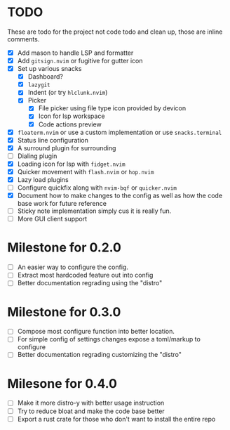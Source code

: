 # TODO

These are todo for the project not code todo and clean up, those are inline comments.

-   [x] Add mason to handle LSP and formatter
-   [x] Add `gitsign.nvim` or fugitive for gutter icon
-   [x] Set up various snacks
    -   [x] Dashboard?
    -   [x] `lazygit`
    -   [x] Indent (or try `hlclunk.nvim`)
    -   [x] Picker
        -   [x] File picker using file type icon provided by devicon
        -   [x] Icon for lsp workspace
        -   [x] Code actions preview
-   [x] `floaterm.nvim` or use a custom implementation or use `snacks.terminal`
-   [x] Status line configuration
-   [x] A surround plugin for surrounding
-   [ ] Dialing plugin
-   [x] Loading icon for lsp with `fidget.nvim`
-   [x] Quicker movement with `flash.nvim` or `hop.nvim`
-   [x] Lazy load plugins
-   [ ] Configure quickfix along with `nvim-bqf` or `quicker.nvim`
-   [x] Document how to make changes to the config as well as how the code base work for future reference
-   [ ] Sticky note implementation simply cus it is really fun.
-   [ ] More GUI client support

# Milestone for 0.2.0

-   [ ] An easier way to configure the config.
-   [ ] Extract most hardcoded feature out into config
-   [ ] Better documentation regrading using the "distro"

# Milestone for 0.3.0

-   [ ] Compose most configure function into better location.
-   [ ] For simple config of settings changes expose a toml/markup to configure
-   [ ] Better documentation regrading customizing the "distro"

# Milesone for 0.4.0

-   [ ] Make it more distro-y with better usage instruction
-   [ ] Try to reduce bloat and make the code base better
-   [ ] Export a rust crate for those who don't want to install the entire repo
